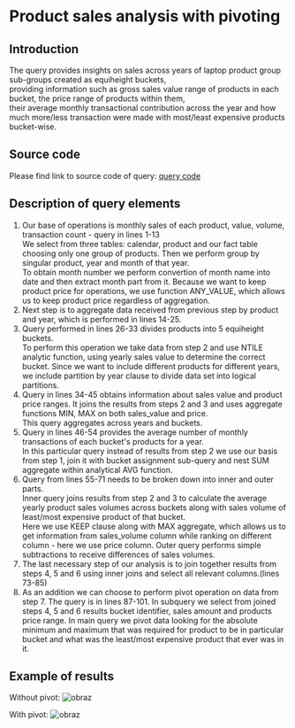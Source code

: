 # Product sales analysis with pivoting
## Introduction
The query provides insights on sales across years of laptop product group sub-groups created as equiheight buckets,  
providing information such as gross sales value range of products in each bucket, the price range of products within them,  
their average monthly transactional contribution across the year 
and how much more/less transaction were made with most/least expensive products bucket-wise.

## Source code
Please find link to source code of query: [query code](https://github.com/PiotrBelniak/SQL-queries/blob/main/source_code/product_sales_analysis_w_pivot_example.sql)

## Description of query elements
1. Our base of operations is monthly sales of each product, value, volume, transaction count - query in lines 1-13  
   We select from three tables: calendar, product and our fact table choosing only one group of products.
   Then we perform group by singular product, year and month of that year.  
   To obtain month number we perform convertion of month name into date and then extract month part from it.
   Because we want to keep product price for operations, we use function ANY_VALUE, which allows us to keep product price regardless of aggregation.
2. Next step is to aggregate data received from previous step by product and year, which is performed in lines 14-25.
3. Query performed in lines 26-33 divides products into 5 equiheight buckets.  
   To perform this operation we take data from step 2 and use NTILE analytic function, using yearly sales value to determine the correct bucket.
   Since we want to include different products for different years, we include partition by year clause to divide data set into logical partitions.
4. Query in lines 34-45 obtains information about sales value and product price ranges.
   It joins the results from steps 2 and 3 and uses aggregate functions MIN, MAX on both sales_value and price.  
   This query aggregates across years and buckets.
5. Query in lines 46-54 provides the average number of monthly transactions of each bucket's products for a year.  
   In this particular query instead of results from step 2 we use our basis from step 1, join it with bucket assignment sub-query and nest SUM aggregate within analytical AVG function.
6. Query from lines 55-71 needs to be broken down into inner and outer parts.  
   Inner query joins results from step 2 and 3 to calculate the average yearly product sales volumes across buckets along with sales volume of least/most expensive product of that bucket.  
   Here we use KEEP clause along with MAX aggregate, which allows us to get information from sales_volume column while ranking on different column - here we use price column.
   Outer query performs simple subtractions to receive differences of sales volumes.
7. The last necessary step of our analysis is to join together results from steps 4, 5 and 6 using inner joins and select all relevant columns.(lines 73-85)
8. As an addition we can choose to perform pivot operation on data from step 7. The query is in lines 87-101.
   In subquery we select from joined steps 4, 5 and 6 results bucket identifier, sales amount and products price range.
   In main query we pivot data looking for the absolute minimum and maximum that was required for product to be in particular bucket and what was the least/most expensive product that ever was in it.

## Example of results
Without pivot:
![obraz](https://github.com/PiotrBelniak/SQL-queries/assets/169681378/5af35aa2-9427-4f1c-9857-38b0dd738586)

With pivot:
![obraz](https://github.com/PiotrBelniak/SQL-queries/assets/169681378/99029614-3cf7-4605-a3be-a9ad850475b1)

